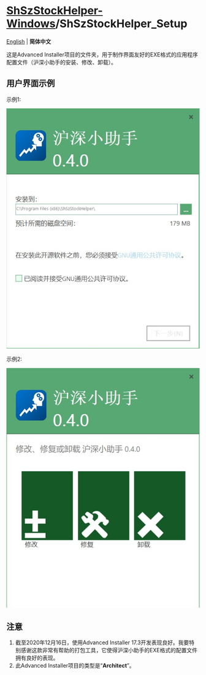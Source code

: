 # [ShSzStockHelper-Windows](https://github.com/ArvinZJC/ShSzStockHelper-Windows)/ShSzStockHelper_Setup

[English](https://github.com/ArvinZJC/ShSzStockHelper-Windows/blob/master/ShSzStockHelper_Setup/README.md) | **简体中文**

这是Advanced Installer项目的文件夹，用于制作界面友好的EXE格式的应用程序配置文件（沪深小助手的安装、修改、卸载）。

## 用户界面示例

示例1:

![UI1.jpg](./Images_README/UI1.jpg)

示例2:

![UI2.jpg](./Images_README/UI2.jpg)

## 注意

1. 截至2020年12月16日，使用Advanced Installer 17.3开发表现良好。我要特别感谢这款非常有帮助的打包工具，它使得沪深小助手的EXE格式的配置文件拥有良好的表现。
2. 此Advanced Installer项目的类型是“**Architect**”。
